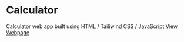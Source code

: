 # Calculator

Calculator web app built using HTML / Tailiwind CSS / JavaScript
<a href="https://karanraj06.github.io/Calculator/">View Webpage</a>
